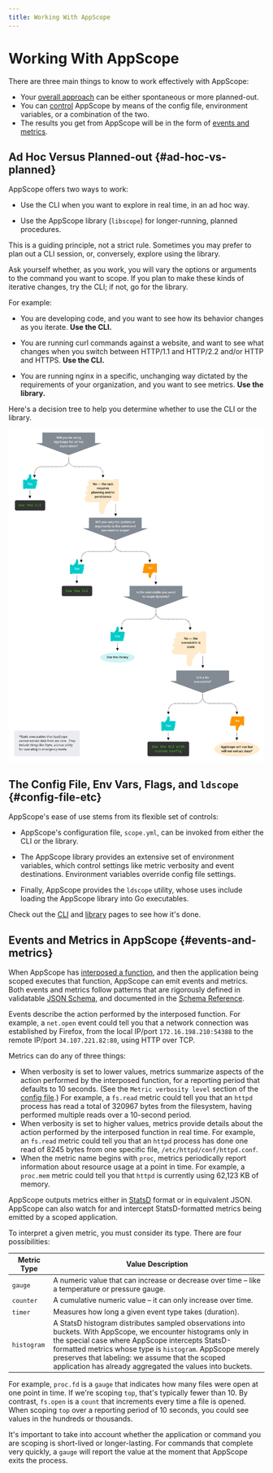 ```yaml
---
title: Working With AppScope
---
```


# Working With AppScope

There are three main things to know to work effectively with AppScope:

* Your [overall approach](#ad-hoc-vs-planned) can be either spontaneous or more planned-out.
* You can [control](#config-file-etc) AppScope by means of the config file, environment variables, or a combination of the two.
* The results you get from AppScope will be in the form of [events and metrics](#events-and-metrics).

## Ad Hoc Versus Planned-out {#ad-hoc-vs-planned}

AppScope offers two ways to work:

* Use the CLI when you want to explore in real time, in an ad hoc way.

* Use the AppScope library (`libscope`) for longer-running, planned procedures. 

This is a guiding principle, not a strict rule. Sometimes you may prefer to plan out a CLI session, or, conversely, explore using the library.

Ask yourself whether, as you work, you will vary the options or arguments to the command you want to scope. If you plan to make these kinds of iterative changes, try the CLI; if not, go for the library.

For example:

* You are developing code, and you want to see how its behavior changes as you iterate. **Use the CLI.**

* You are running curl commands against a website, and want to see what changes when you switch between HTTP/1.1 and HTTP/2.2 and/or HTTP and HTTPS. **Use the CLI.** 

* You are running nginx in a specific, unchanging way dictated by the requirements of your organization, and you want to see metrics. **Use the library.**

Here's a decision tree to help you determine whether to use the CLI or the library.

![CLI vs. Library Decision Tree](./images/appscope_tree@2x.jpg)


## The Config File, Env Vars, Flags, and `ldscope` {#config-file-etc}

AppScope's ease of use stems from its flexible set of controls:

* AppScope's configuration file, `scope.yml`, can be invoked from either the CLI or the library.

* The AppScope library provides an extensive set of environment variables, which control settings like metric verbosity and event destinations. Environment variables override config file settings.

* Finally, AppScope provides the `ldscope` utility, whose uses include loading the AppScope library into Go executables.

Check out the [CLI](/docs/cli-using) and [library](/docs/library-using) pages to see how it's done.

## Events and Metrics in AppScope {#events-and-metrics}

When AppScope has [interposed a function](how-works), and then the application being scoped executes that function, AppScope can emit events and metrics. Both events and metrics follow patterns that are rigorously defined in validatable [JSON Schema](https://json-schema.org/), and documented in the [Schema Reference](schema-reference).

Events describe the action performed by the interposed function. For example, a `net.open` event could tell you that a network connection was established by Firefox, from the local IP/port `172.16.198.210:54388` to the remote IP/port `34.107.221.82:80`, using HTTP over TCP.

Metrics can do any of three things:
* When verbosity is set to lower values, metrics summarize aspects of the action performed by the interposed function, for a reporting period that defaults to 10 seconds. (See the `Metric verbosity level` section of the [config file](config-file).) For example, a `fs.read` metric could tell you that an `httpd` process has read a total of 320967 bytes from the filesystem, having performed multiple reads over a 10-second period.
* When verbosity is set to higher values, metrics provide details about the action performed by the interposed function in real time. For example, an `fs.read` metric could tell you that an `httpd` process has done one read of 8245 bytes from one specific file, `/etc/httpd/conf/httpd.conf`.
* When the metric name begins with `proc`, metrics periodically report information about resource usage at a point in time. For example, a `proc.mem` metric could tell you that `httpd` is currently using 62,123 KB of memory.

AppScope outputs metrics either in [StatsD](https://github.com/statsd/statsd) format or in equivalent JSON. AppScope can also watch for and intercept StatsD-formatted metrics being emitted by a scoped application.
  
To interpret a given metric, you must consider its type. There are four possibilities:  

| Metric Type | Value Description |
|-------------|-------------------|
| `gauge` | A numeric value that can increase or decrease over time – like a temperature or pressure gauge. |
| `counter` | A cumulative numeric value – it can only increase over time. |
| `timer` | Measures how long a given event type takes (duration). |
| `histogram` | A StatsD histogram distributes sampled observations into buckets. With AppScope, we encounter histograms only in the special case where AppScope intercepts StatsD-formatted metrics whose type is `histogram`. AppScope merely preserves that labeling: we assume that the scoped application has already aggregated the values into buckets. |

For example, `proc.fd` is a `gauge` that indicates how many files were open at one point in time. If we're scoping `top`, that's typically fewer than 10. By contrast, `fs.open` is a `count` that increments every time a file is opened. When scoping `top` over a reporting period of 10 seconds, you could see values in the hundreds or thousands.

It's important to take into account whether the application or command you are scoping is short-lived or longer-lasting. For commands that complete very quickly, a `gauge` will report the value at the moment that AppScope exits the process.
